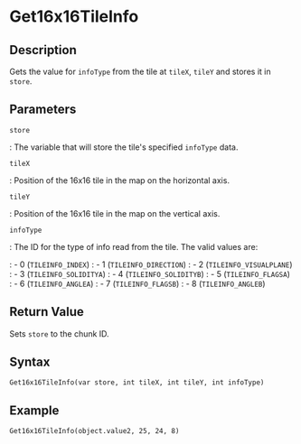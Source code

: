 # Get16x16TileInfo

## Description
Gets the value for `infoType` from the tile at `tileX`, `tileY` and stores it in `store`.

## Parameters
`store`

:   The variable that will store the tile's specified `infoType` data.

`tileX`

:   Position of the 16x16 tile in the map on the horizontal axis.

`tileY`

:   Position of the 16x16 tile in the map on the vertical axis.

`infoType`

:   The ID for the type of info read from the tile. The valid values are:

:   - 0 (`TILEINFO_INDEX`)
:   - 1 (`TILEINFO_DIRECTION`)
:   - 2 (`TILEINFO_VISUALPLANE`)
:   - 3 (`TILEINFO_SOLIDITYA`)
:   - 4 (`TILEINFO_SOLIDITYB`)
:   - 5 (`TILEINFO_FLAGSA`)
:   - 6 (`TILEINFO_ANGLEA`)
:   - 7 (`TILEINFO_FLAGSB`)
:   - 8 (`TILEINFO_ANGLEB`)

## Return Value
Sets `store` to the chunk ID.

## Syntax
```
Get16x16TileInfo(var store, int tileX, int tileY, int infoType)
```

## Example
```
Get16x16TileInfo(object.value2, 25, 24, 8)
```